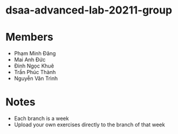 # dsaa-advanced-lab-20211-group

# Members
- Phạm Minh Đăng
- Mai Anh Đức
- Đinh Ngọc Khuê
- Trần Phúc Thành
- Nguyễn Văn Trình
# Notes
- Each branch is a week
- Upload your own exercises directly to the branch of that week
